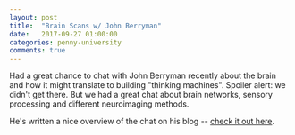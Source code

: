 ```yaml
---
layout: post
title:  "Brain Scans w/ John Berryman"
date:   2017-09-27 01:00:00
categories: penny-university
comments: true
---
```


Had a great chance to chat with John Berryman recently about the brain and how it might translate to building "thinking machines". Spoiler alert: we didn't get there. But we had a great chat about brain networks, sensory processing and different neuroimaging methods.  

He's written a nice overview of the chat on his blog -- [check it out here](http://blog.jnbrymn.com/2017/09/27/brain-scans).